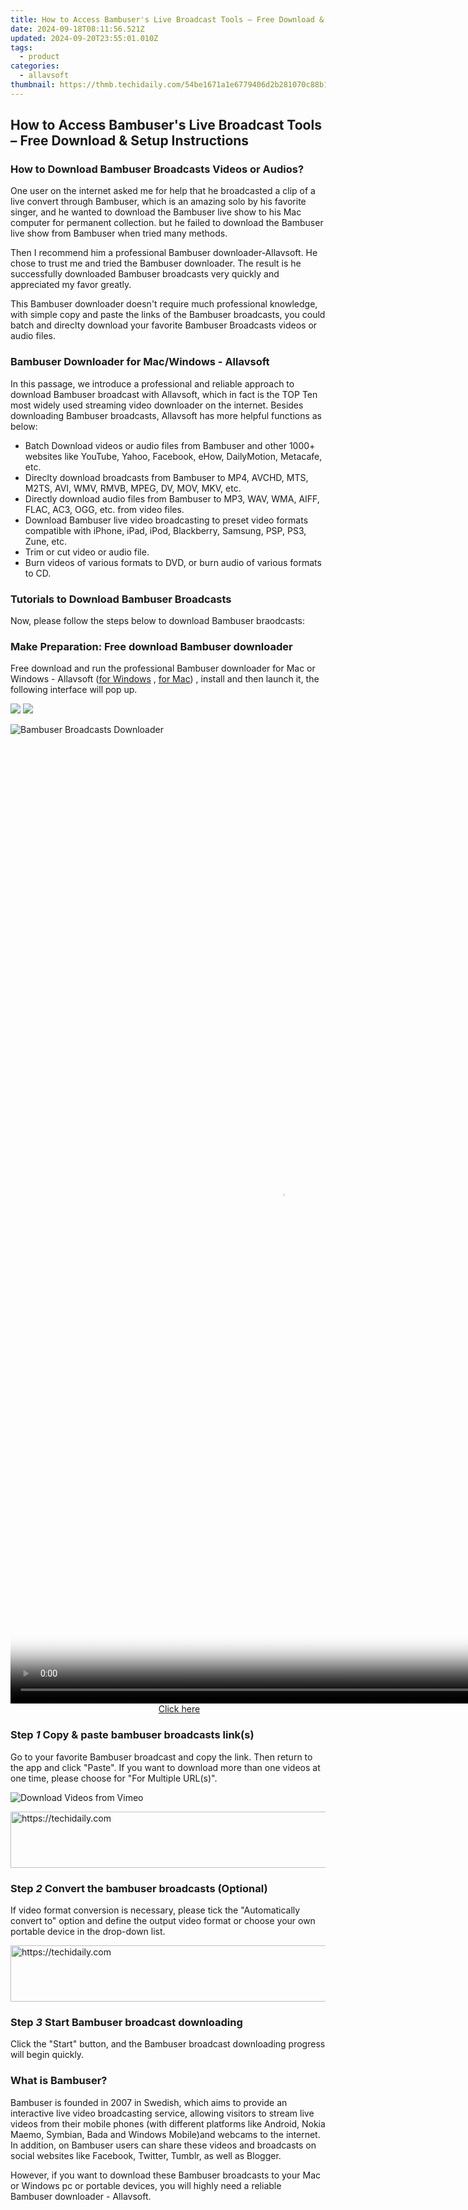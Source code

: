 ```yaml
---
title: How to Access Bambuser's Live Broadcast Tools – Free Download & Setup Instructions
date: 2024-09-18T08:11:56.521Z
updated: 2024-09-20T23:55:01.010Z
tags:
  - product
categories:
  - allavsoft
thumbnail: https://thmb.techidaily.com/54be1671a1e6779406d2b281070c88b1f34d651b0d4d3a83638bfcc50c7ba407.jpg
---
```


## How to Access Bambuser's Live Broadcast Tools – Free Download & Setup Instructions

### How to Download Bambuser Broadcasts Videos or Audios?

One user on the internet asked me for help that he broadcasted a clip of a live convert through Bambuser, which is an amazing solo by his favorite singer, and he wanted to download the Bambuser live show to his Mac computer for permanent collection. but he failed to download the Bambuser live show from Bambuser when tried many methods.

Then I recommend him a professional Bambuser downloader-Allavsoft. He chose to trust me and tried the Bambuser downloader. The result is he successfully downloaded Bambuser broadcasts very quickly and appreciated my favor greatly.

This Bambuser downloader doesn't require much professional knowledge, with simple copy and paste the links of the Bambuser broadcasts, you could batch and direclty download your favorite Bambuser Broadcasts videos or audio files.

### Bambuser Downloader for Mac/Windows - Allavsoft

In this passage, we introduce a professional and reliable approach to download Bambuser broadcast with Allavsoft, which in fact is the TOP Ten most widely used streaming video downloader on the internet. Besides downloading Bambuser broadcasts, Allavsoft has more helpful functions as below:

* Batch Download videos or audio files from Bambuser and other 1000+ websites like YouTube, Yahoo, Facebook, eHow, DailyMotion, Metacafe, etc.
* Direclty download broadcasts from Bambuser to MP4, AVCHD, MTS, M2TS, AVI, WMV, RMVB, MPEG, DV, MOV, MKV, etc.
* Directly download audio files from Bambuser to MP3, WAV, WMA, AIFF, FLAC, AC3, OGG, etc. from video files.
* Download Bambuser live video broadcasting to preset video formats compatible with iPhone, iPad, iPod, Blackberry, Samsung, PSP, PS3, Zune, etc.
* Trim or cut video or audio file.
* Burn videos of various formats to DVD, or burn audio of various formats to CD.

### Tutorials to Download Bambuser Broadcasts

Now, please follow the steps below to download Bambuser braodcasts:

### Make Preparation: Free download Bambuser downloader

Free download and run the professional Bambuser downloader for Mac or Windows - Allavsoft ([for Windows](https://tools.techidaily.com/allavsoft/products/) , [for Mac](https://tools.techidaily.com/allavsoft/products/)) , install and then launch it, the following interface will pop up.

[![](https://www.allavsoft.com/how-to/../images/how-to/free-download-win.jpg)](https://tools.techidaily.com/allavsoft/products/) [![](https://www.allavsoft.com/how-to/../images/how-to/free-download-mac.jpg)](https://tools.techidaily.com/allavsoft/products/)

![Bambuser Broadcasts Downloader](https://www.allavsoft.com/how-to/../images/allavsoft/screen-shot-600.jpg)

<!-- affiliate ads begin -->
<span id="2135472">
					<video width="864" height="1536" style="cursor:pointer"
           poster="//a.impactradius-go.com/display-clicktoplayimage/2135472.png"
           onclick="if(!this.playClicked){this.play();this.setAttribute('controls',true);this.playClicked=true;}">
	   <source src="//a.impactradius-go.com/display-ad/18498-2135472">
	   <img src="//a.impactradius-go.com/display-clicktoplayimage/2135472.png" style="border: none; height: 100%; width: 100%; object-fit: contain">
	</video>
	<div style="width:540px;text-align:center"><a href="javascript:window.open(decodeURIComponent('https%3A%2F%2Funicoeye.pxf.io%2Fc%2F5597632%2F2135472%2F18498'), '_blank');void(0);">Click here</a></div>
</span>
<img height="0" width="0" src="https://imp.pxf.io/i/5597632/2135472/18498" style="position:absolute;visibility:hidden;" border="0" />
<!-- affiliate ads end -->

### Step _1_ Copy & paste bambuser broadcasts link(s)

Go to your favorite Bambuser broadcast and copy the link. Then return to the app and click "Paste". If you want to download more than one videos at one time, please choose for "For Multiple URL(s)".

![Download Videos from Vimeo](https://www.allavsoft.com/how-to/../images/how-to/bambuser-downloader/download-bambuser-broadcasts.jpg)

<!-- affiliate ads begin -->
<a href="https://appsumo.8odi.net/c/5597632/2002018/7443" target="_top" id="2002018">
  <img src="//a.impactradius-go.com/display-ad/7443-2002018" border="0" alt="https://techidaily.com" width="728" height="90"/>
</a>
<img height="0" width="0" src="https://appsumo.8odi.net/i/5597632/2002018/7443" style="position:absolute;visibility:hidden;" border="0" />
<!-- affiliate ads end -->

### Step _2_ Convert the bambuser broadcasts (Optional)

If video format conversion is necessary, please tick the "Automatically convert to" option and define the output video format or choose your own portable device in the drop-down list.

<!-- affiliate ads begin -->
<a href="https://imp.i357552.net/c/5597632/1006793/11832" target="_top" id="1006793">
  <img src="//a.impactradius-go.com/display-ad/11832-1006793" border="0" alt="https://techidaily.com" width="728" height="90"/>
</a>
<img height="0" width="0" src="https://imp.i357552.net/i/5597632/1006793/11832" style="position:absolute;visibility:hidden;" border="0" />
<!-- affiliate ads end -->

### Step _3_ Start Bambuser broadcast downloading

Click the "Start" button, and the Bambuser broadcast downloading progress will begin quickly.

### What is Bambuser?

Bambuser is founded in 2007 in Swedish, which aims to provide an interactive live video broadcasting service, allowing visitors to stream live videos from their mobile phones (with different platforms like Android, Nokia Maemo, Symbian, Bada and Windows Mobile)and webcams to the internet. In addition, on Bambuser users can share these videos and broadcasts on social websites like Facebook, Twitter, Tumblr, as well as Blogger.

However, if you want to download these Bambuser broadcasts to your Mac or Windows pc or portable devices, you will highly need a reliable Bambuser downloader - Allavsoft.

<ins class="adsbygoogle"
     style="display:block"
     data-ad-format="autorelaxed"
     data-ad-client="ca-pub-7571918770474297"
     data-ad-slot="1223367746"></ins>

<ins class="adsbygoogle"
     style="display:block"
     data-ad-client="ca-pub-7571918770474297"
     data-ad-slot="8358498916"
     data-ad-format="auto"
     data-full-width-responsive="true"></ins>




